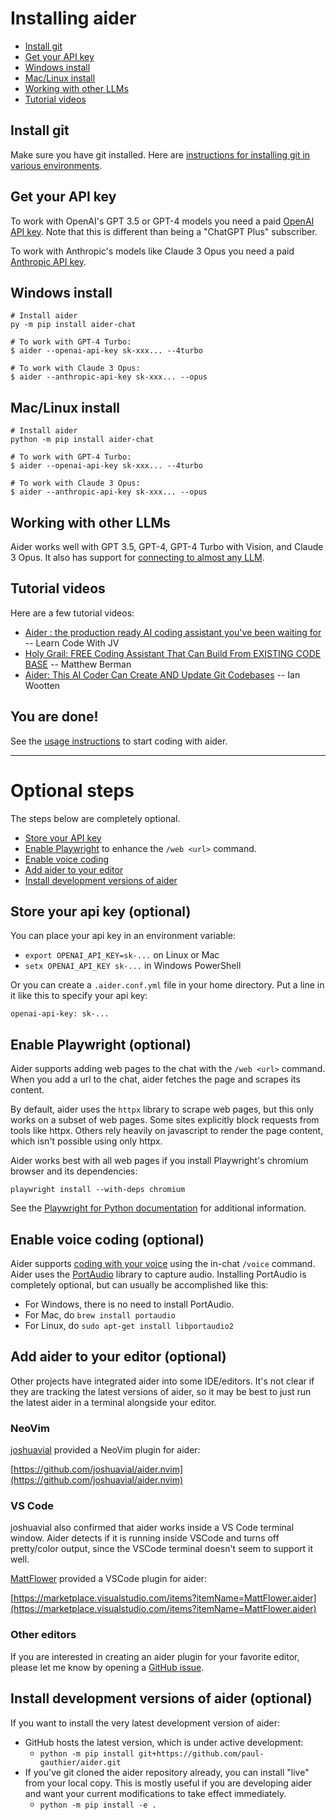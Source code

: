 
# Installing aider

- [Install git](#install-git)
- [Get your API key](#get-your-api-key)
- [Windows install](#windows-install)
- [Mac/Linux install](#maclinux-install)
- [Working with other LLMs](https://aider.chat/docs/llms.html)
- [Tutorial videos](#tutorial-videos)

## Install git

Make sure you have git installed.
Here are
[instructions for installing git in various environments](https://github.com/git-guides/install-git).

## Get your API key

To work with OpenAI's GPT 3.5 or GPT-4 models you need a paid
[OpenAI API key](https://help.openai.com/en/articles/4936850-where-do-i-find-my-secret-api-key).
Note that this is different than being a "ChatGPT Plus" subscriber.

To work with Anthropic's models like Claude 3 Opus you need a paid
[Anthropic API key](https://docs.anthropic.com/claude/reference/getting-started-with-the-api).

## Windows install

```
# Install aider
py -m pip install aider-chat

# To work with GPT-4 Turbo:
$ aider --openai-api-key sk-xxx... --4turbo

# To work with Claude 3 Opus:
$ aider --anthropic-api-key sk-xxx... --opus
```

## Mac/Linux install

```
# Install aider
python -m pip install aider-chat

# To work with GPT-4 Turbo:
$ aider --openai-api-key sk-xxx... --4turbo

# To work with Claude 3 Opus:
$ aider --anthropic-api-key sk-xxx... --opus
```

## Working with other LLMs

Aider works well with GPT 3.5, GPT-4, GPT-4 Turbo with Vision,
and Claude 3 Opus.
It also has support for [connecting to almost any LLM](https://aider.chat/docs/llms.html).


## Tutorial videos

Here are a few tutorial videos:

- [Aider : the production ready AI coding assistant you've been waiting for](https://www.youtube.com/watch?v=zddJofosJuM) -- Learn Code With JV
- [Holy Grail: FREE Coding Assistant That Can Build From EXISTING CODE BASE](https://www.youtube.com/watch?v=df8afeb1FY8) -- Matthew Berman
- [Aider: This AI Coder Can Create AND Update Git Codebases](https://www.youtube.com/watch?v=EqLyFT78Sig) -- Ian Wootten

## You are done!

See the [usage instructions](/#usage) to start coding with aider.

---

# Optional steps

The steps below are completely optional.

- [Store your API key](#store-your-api-key-optional)
- [Enable Playwright](#enable-playwright-optional) to enhance the `/web <url>` command.
- [Enable voice coding](#enable-voice-coding-optional)
- [Add aider to your editor](#add-aider-to-your-editor-optional)
- [Install development versions of aider](#install-development-versions-of-aider-optional)

## Store your api key (optional)

You can place your api key in an environment variable:

* `export OPENAI_API_KEY=sk-...` on Linux or Mac
* `setx OPENAI_API_KEY sk-...` in Windows PowerShell

Or you can create a `.aider.conf.yml` file in your home directory.
Put a line in it like this to specify your api key:

```
openai-api-key: sk-...
```

## Enable Playwright (optional)

Aider supports adding web pages to the chat with the `/web <url>` command.
When you add a url to the chat, aider fetches the page and scrapes its
content.

By default, aider uses the `httpx` library to scrape web pages, but this only
works on a subset of web pages.
Some sites explicitly block requests from tools like httpx.
Others rely heavily on javascript to render the page content,
which isn't possible using only httpx.

Aider works best with all web pages if you install
Playwright's chromium browser and its dependencies:

```
playwright install --with-deps chromium
```

See the
[Playwright for Python documentation](https://playwright.dev/python/docs/browsers#install-system-dependencies)
for additional information.


## Enable voice coding (optional)

Aider supports [coding with your voice](https://aider.chat/docs/voice.html)
using the in-chat `/voice` command.
Aider uses the [PortAudio](http://www.portaudio.com) library to
capture audio.
Installing PortAudio is completely optional, but can usually be accomplished like this:

- For Windows, there is no need to install PortAudio.
- For Mac, do `brew install portaudio`
- For Linux, do `sudo apt-get install libportaudio2`

## Add aider to your editor (optional)

Other projects have integrated aider into some IDE/editors.
It's not clear if they are tracking the latest
versions of aider,
so it may be best to just run the latest
aider in a terminal alongside your editor.

### NeoVim

[joshuavial](https://github.com/joshuavial) provided a NeoVim plugin for aider:

[https://github.com/joshuavial/aider.nvim](https://github.com/joshuavial/aider.nvim)

### VS Code

joshuavial also confirmed that aider works inside a VS Code terminal window.
Aider detects if it is running inside VSCode and turns off pretty/color output,
since the VSCode terminal doesn't seem to support it well.

[MattFlower](https://github.com/MattFlower) provided a VSCode plugin for aider:

[https://marketplace.visualstudio.com/items?itemName=MattFlower.aider](https://marketplace.visualstudio.com/items?itemName=MattFlower.aider)

### Other editors

If you are interested in creating an aider plugin for your favorite editor,
please let me know by opening a
[GitHub issue](https://github.com/paul-gauthier/aider/issues).


## Install development versions of aider (optional)

If you want to install the very latest development version of aider:

* GitHub hosts the latest version, which is under active development:
  * `python -m pip install git+https://github.com/paul-gauthier/aider.git`
* If you've git cloned the aider repository already, you can install "live" from your local copy. This is mostly useful if you are developing aider and want your current modifications to take effect immediately.
  * `python -m pip install -e .`

